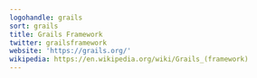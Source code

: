 ```yaml
---
logohandle: grails
sort: grails
title: Grails Framework
twitter: grailsframework
website: 'https://grails.org/'
wikipedia: https://en.wikipedia.org/wiki/Grails_(framework)
---
```


